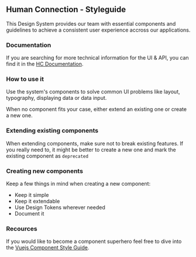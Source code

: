 ## Human Connection - Styleguide

This Design System provides our team with essential components and guidelines to achieve a consistent user experience accross our applications.

### Documentation

If you are searching for more technical information for the UI & API, you can find it in the [HC Documentation](https://docs.human-connection.org).

### How to use it

Use the system's components to solve common UI problems like layout, typography, displaying data or data input.

When no component fits your case, either extend an existing one or create a new one.

### Extending existing components

When extending components, make sure not to break existing features. If you really need to, it might be better to create a new one and mark the existing component as `deprecated`

### Creating new components

Keep a few things in mind when creating a new component:
* Keep it simple
* Keep it extendable
* Use Design Tokens wherever needed
* Document it

### Recources 

If you would like to become a component superhero feel free to dive into the [Vuejs Component Style Guide](https://pablohpsilva.github.io/vuejs-component-style-guide/#/).
